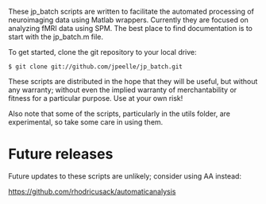 These jp_batch scripts are written to facilitate the automated processing of
neuroimaging data using Matlab wrappers. Currently they are focused on analyzing
fMRI data using SPM. The best place to find documentation is to start with the
jp_batch.m file.

To get started, clone the git repository to your local drive:

```
$ git clone git://github.com/jpeelle/jp_batch.git
```

These scripts are distributed in the hope that they will be useful, but 
without any warranty; without even the implied warranty of merchantability
or fitness for a particular purpose.  Use at your own risk!

Also note that some of the scripts, particularly in the utils folder, are
experimental, so take some care in using them.


# Future releases

Future updates to these scripts are unlikely; consider using AA instead:

https://github.com/rhodricusack/automaticanalysis

